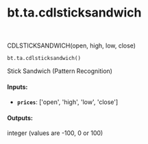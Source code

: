 <div itemscope itemtype="http://developers.google.com/ReferenceObject">
<meta itemprop="name" content="bt.ta.cdlsticksandwich" />
<meta itemprop="path" content="Stable" />
</div>

# bt.ta.cdlsticksandwich

<!-- Insert buttons and diff -->

<table class="tfo-notebook-buttons tfo-api nocontent" align="left">

</table>



CDLSTICKSANDWICH(open, high, low, close)

<pre class="devsite-click-to-copy prettyprint lang-py tfo-signature-link">
<code>bt.ta.cdlsticksandwich()
</code></pre>



<!-- Placeholder for "Used in" -->

Stick Sandwich (Pattern Recognition)

#### Inputs:


* <b>`prices`</b>: ['open', 'high', 'low', 'close']


#### Outputs:

integer (values are -100, 0 or 100)
